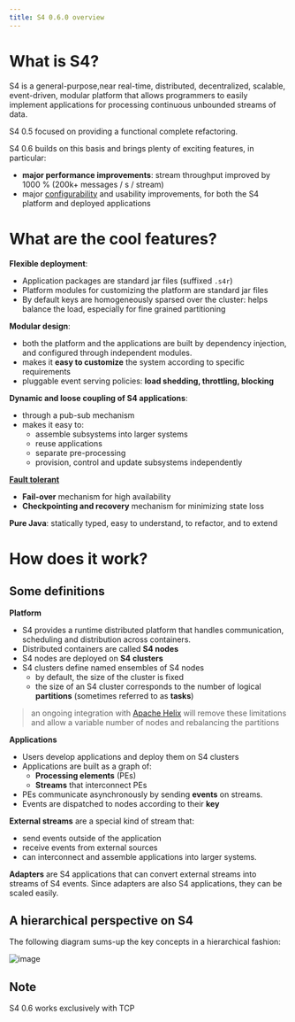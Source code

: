```yaml
---
title: S4 0.6.0 overview
---
```




# What is S4?

S4 is a general-purpose,near real-time, distributed, decentralized, scalable, event-driven, modular platform that allows programmers to easily implement applications for processing continuous unbounded streams of data.


S4 0.5 focused on providing a functional complete refactoring.

S4 0.6 builds on this basis and brings plenty of exciting features, in particular:

* **major performance improvements**: stream throughput improved by 1000 % (200k+ messages / s / stream)
* major [configurability](../configuration) and usability improvements, for both the S4 platform and deployed applications


# What are the cool features?

**Flexible deployment**:

* Application packages are standard jar files (suffixed `.s4r`)
* Platform modules for customizing the platform are standard jar files
* By default keys are homogeneously sparsed over the cluster: helps balance the load, especially for fine grained partitioning

**Modular design**:

* both the platform and the applications are built by dependency injection, and configured through independent modules.
* makes it **easy to customize** the system according to specific requirements
* pluggable event serving policies: **load shedding, throttling, blocking**

**Dynamic and loose coupling of S4 applications**:

* through a pub-sub mechanism
* makes it easy to:
	* assemble subsystems into larger systems
	* reuse applications
	* separate pre-processing
	* provision, control and update subsystems independently


**[Fault tolerant](../fault_tolerance)**


* **Fail-over** mechanism for high availability
* **Checkpointing and recovery** mechanism for minimizing state loss

**Pure Java**: statically typed, easy to understand, to refactor, and to extend




# How does it work?

## Some definitions

**Platform**

* S4 provides a runtime distributed platform that handles communication, scheduling and distribution across containers.
* Distributed containers are called **S4 nodes**
* S4 nodes are deployed on **S4 clusters**
* S4 clusters define named ensembles of S4 nodes
	* by default, the size of the cluster is fixed
	* the size of an S4 cluster corresponds to the number of logical **partitions** (sometimes referred to as **tasks**)
	
> an ongoing integration with [Apache Helix](http://helix.apache.org) will remove these limitations and allow a variable number of nodes and rebalancing the partitions

**Applications**

* Users develop applications and deploy them on S4 clusters
* Applications are built as a graph of:
	* **Processing elements** (PEs)
	* **Streams** that interconnect PEs
* PEs communicate asynchronously by sending **events** on streams.
* Events are dispatched to nodes according to their **key**

**External streams** are a special kind of stream that:

* send events outside of the application
* receive events from external sources
* can interconnect and assemble applications into larger systems.

**Adapters** are S4 applications that can convert external streams into streams of S4 events. Since adapters are also S4 applications, they can be scaled easily.



## A hierarchical perspective on S4

The following diagram sums-up the key concepts in a hierarchical fashion:

![image](/images/doc/0.6.0/S4_hierarchical_archi.png)

## Note

S4 0.6 works exclusively with TCP

